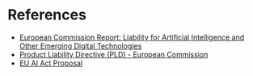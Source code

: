 # References

- [European Commission Report: Liability for Artificial Intelligence and Other Emerging Digital Technologies](https://op.europa.eu/en/publication-detail/-/publication/1c5e30be-1197-11ea-8c1f-01aa75ed71a1)
- [Product Liability Directive (PLD) - European Commission](https://single-market-economy.ec.europa.eu/single-market/goods/free-movement-sectors/liability-defective-products_en)
- [EU AI Act Proposal](https://digital-strategy.ec.europa.eu/en/policies/european-approach-artificial-intelligence)

